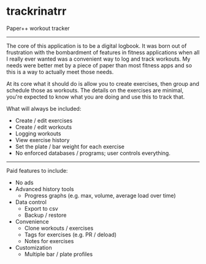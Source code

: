# trackrinatrr

Paper++ workout tracker

---

The core of this application is to be a digital logbook. It was born out of frustration with the
bombardment of features in fitness applications when all I really ever wanted was a convenient way
to log and track workouts. My needs were better met by a piece of paper than most fitness apps and
so this is a way to actually meet those needs.

At its core what it should do is allow you to create exercises, then group and schedule those as
workouts. The details on the exercises are minimal, you're expected to know what you are doing and
use this to track that.

What will always be included:
 - Create / edit exercises
 - Create / edit workouts
 - Logging workouts
 - View exercise history
 - Set the plate / bar weight for each exercise
 - No enforced databases / programs; user controls everything.

---

Paid features to include:
 - No ads
 - Advanced history tools
   - Progress graphs (e.g. max, volume, average load over time)
 - Data control
   - Export to csv
   - Backup / restore
 - Convenience
   - Clone workouts / exercises
   - Tags for exercises (e.g. PR / deload)
   - Notes for exercises
 - Customization
   - Multiple bar / plate profiles